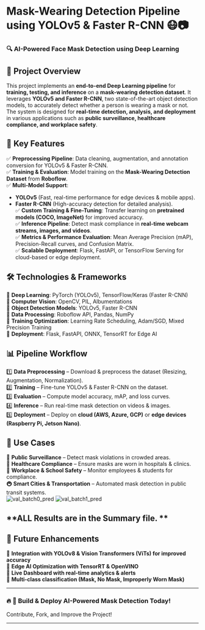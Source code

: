 # **Mask-Wearing Detection Pipeline using YOLOv5 & Faster R-CNN** 😷📷  

### **🔍 AI-Powered Face Mask Detection using Deep Learning**  

## 🚀 **Project Overview**  
This project implements an **end-to-end Deep Learning pipeline** for **training, testing, and inference** on a **mask-wearing detection dataset**. It leverages **YOLOv5 and Faster R-CNN**, two state-of-the-art object detection models, to accurately detect whether a person is wearing a mask or not. The system is designed for **real-time detection, analysis, and deployment** in various applications such as **public surveillance, healthcare compliance, and workplace safety**.  

## 🎯 **Key Features**  
✅ **Preprocessing Pipeline**: Data cleaning, augmentation, and annotation conversion for YOLOv5 & Faster R-CNN.  
✅ **Training & Evaluation**: Model training on the **Mask-Wearing Detection Dataset** from **Roboflow**.  
✅ **Multi-Model Support**:  
   - **YOLOv5** (Fast, real-time performance for edge devices & mobile apps).  
   - **Faster R-CNN** (High-accuracy detection for detailed analysis).  
✅ **Custom Training & Fine-Tuning**: Transfer learning on **pretrained models (COCO, ImageNet)** for improved accuracy.  
✅ **Inference Pipeline**: Detect mask compliance in **real-time webcam streams, images, and videos**.  
✅ **Metrics & Performance Evaluation**: Mean Average Precision (mAP), Precision-Recall curves, and Confusion Matrix.  
✅ **Scalable Deployment**: Flask, FastAPI, or TensorFlow Serving for cloud-based or edge deployment.  

## 🛠 **Technologies & Frameworks**  
🔹 **Deep Learning**: PyTorch (YOLOv5), TensorFlow/Keras (Faster R-CNN)  
🔹 **Computer Vision**: OpenCV, PIL, Albumentations  
🔹 **Object Detection Models**: YOLOv5, Faster R-CNN  
🔹 **Data Processing**: Roboflow API, Pandas, NumPy  
🔹 **Training Optimization**: Learning Rate Scheduling, Adam/SGD, Mixed Precision Training  
🔹 **Deployment**: Flask, FastAPI, ONNX, TensorRT for Edge AI  

## 📊 **Pipeline Workflow**  
1️⃣ **Data Preprocessing** – Download & preprocess the dataset (Resizing, Augmentation, Normalization).  
2️⃣ **Training** – Fine-tune YOLOv5 & Faster R-CNN on the dataset.  
3️⃣ **Evaluation** – Compute model accuracy, mAP, and loss curves.  
4️⃣ **Inference** – Run real-time mask detection on videos & images.  
5️⃣ **Deployment** – Deploy on **cloud (AWS, Azure, GCP)** or **edge devices (Raspberry Pi, Jetson Nano)**.  

## 📌 **Use Cases**  
🛑 **Public Surveillance** – Detect mask violations in crowded areas.  
🏥 **Healthcare Compliance** – Ensure masks are worn in hospitals & clinics.  
🏢 **Workplace & School Safety** – Monitor employees & students for compliance.  
🚇 **Smart Cities & Transportation** – Automated mask detection in public transit systems.  
![val_batch0_pred](https://github.com/user-attachments/assets/ec1210a6-a014-4e50-a95a-df29faf757eb)
![val_batch1_pred](https://github.com/user-attachments/assets/f23f874c-041a-4e23-9ef8-e04d725033ea)

## **ALL Results are in the Summary file. **


## 🔮 **Future Enhancements**  
🔹 **Integration with YOLOv8 & Vision Transformers (ViTs) for improved accuracy**  
🔹 **Edge AI Optimization with TensorRT & OpenVINO**  
🔹 **Live Dashboard with real-time analytics & alerts**  
🔹 **Multi-class classification (Mask, No Mask, Improperly Worn Mask)**  

---

### 🔥 **🚀 Build & Deploy AI-Powered Mask Detection Today!**  
Contribute, Fork, and Improve the Project!  

---

